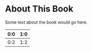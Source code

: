 # About This Book

Some text about the book would go here.

| 0:0 | 1:0 |
| -- | -- |
| 0:2 | 1:2 |
